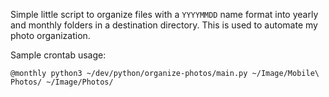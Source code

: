 Simple little script to organize files with a `YYYYMMDD` name format into yearly and monthly folders 
in a destination directory. This is used to automate my photo organization.

Sample crontab usage:

```cron
@monthly python3 ~/dev/python/organize-photos/main.py ~/Image/Mobile\ Photos/ ~/Image/Photos/
```